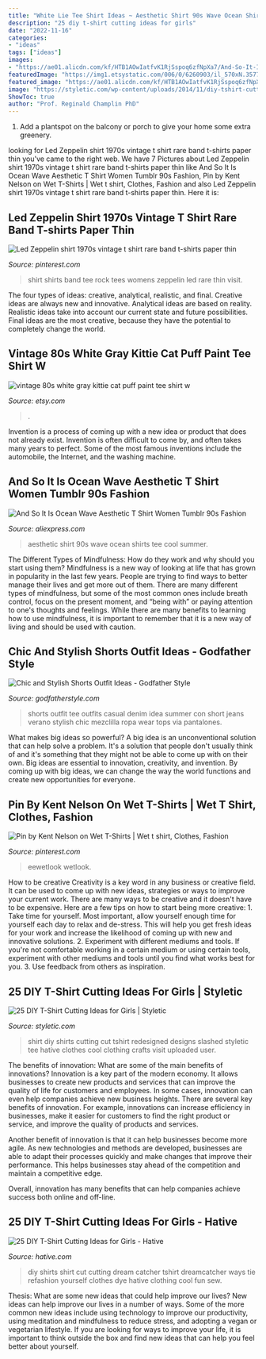 ```yaml
---
title: "White Lie Tee Shirt Ideas ~ Aesthetic Shirt 90s Wave Ocean Shirts Tee Cool Summer"
description: "25 diy t-shirt cutting ideas for girls"
date: "2022-11-16"
categories:
- "ideas"
tags: ["ideas"]
images:
- "https://ae01.alicdn.com/kf/HTB1AOwIatfvK1RjSspoq6zfNpXa7/And-So-It-Is-Ocean-Wave-Aesthetic-T-Shirt-Women-Tumblr-90s-Fashion-White-Tee-Cute.jpg"
featuredImage: "https://img1.etsystatic.com/006/0/6260903/il_570xN.357773689_g471.jpg"
featured_image: "https://ae01.alicdn.com/kf/HTB1AOwIatfvK1RjSspoq6zfNpXa7/And-So-It-Is-Ocean-Wave-Aesthetic-T-Shirt-Women-Tumblr-90s-Fashion-White-Tee-Cute.jpg"
image: "https://styletic.com/wp-content/uploads/2014/11/diy-tshirt-cutting-ideas/9-redesigned-cut-shirt.jpg"
ShowToc: true
author: "Prof. Reginald Champlin PhD"
---
```



1. Add a plantspot on the balcony or porch to give your home some extra greenery.

	

		
looking for Led Zeppelin shirt 1970s vintage t shirt rare band t-shirts paper thin you've came to the right web. We have 7 Pictures about Led Zeppelin shirt 1970s vintage t shirt rare band t-shirts paper thin like And So It Is Ocean Wave Aesthetic T Shirt Women Tumblr 90s Fashion, Pin by Kent Nelson on Wet T-Shirts | Wet t shirt, Clothes, Fashion and also Led Zeppelin shirt 1970s vintage t shirt rare band t-shirts paper thin. Here it is:
		
    
## Led Zeppelin Shirt 1970s Vintage T Shirt Rare Band T-shirts Paper Thin

<img loading=lazy src="https://i.pinimg.com/736x/a8/2c/3f/a82c3ffb8f42b2483a380082e8745806.jpg" onerror="this.onerror=null;this.src='https://tse1.mm.bing.net/th?id=OIP.VaX-LBiCA3DPFqS5sijoWAHaLH&amp;pid=15.1';" alt="Led Zeppelin shirt 1970s vintage t shirt rare band t-shirts paper thin">

_Source: pinterest.com_

>shirt shirts band tee rock tees womens zeppelin led rare thin visit. 

	

The four types of ideas: creative, analytical, realistic, and final.
Creative ideas are always new and innovative. Analytical ideas are based on reality. Realistic ideas take into account our current state and future possibilities. Final ideas are the most creative, because they have the potential to completely change the world.

    
## Vintage 80s White Gray Kittie Cat Puff Paint Tee Shirt W

<img loading=lazy src="https://img1.etsystatic.com/006/0/6260903/il_570xN.357773689_g471.jpg" onerror="this.onerror=null;this.src='https://tse1.mm.bing.net/th?id=OIP.g0HOf8rs5pKHFydggxuIhQHaJ4&amp;pid=15.1';" alt="vintage 80s white gray kittie cat puff paint tee shirt w">

_Source: etsy.com_

>. 

	

Invention is a process of coming up with a new idea or product that does not already exist. Invention is often difficult to come by, and often takes many years to perfect. Some of the most famous inventions include the automobile, the Internet, and the washing machine.

    
## And So It Is Ocean Wave Aesthetic T Shirt Women Tumblr 90s Fashion

<img loading=lazy src="https://ae01.alicdn.com/kf/HTB1AOwIatfvK1RjSspoq6zfNpXa7/And-So-It-Is-Ocean-Wave-Aesthetic-T-Shirt-Women-Tumblr-90s-Fashion-White-Tee-Cute.jpg" onerror="this.onerror=null;this.src='https://tse1.mm.bing.net/th?id=OIP.rHunYngZ_G0iKmkYls4HVAAAAA&amp;pid=15.1';" alt="And So It Is Ocean Wave Aesthetic T Shirt Women Tumblr 90s Fashion">

_Source: aliexpress.com_

>aesthetic shirt 90s wave ocean shirts tee cool summer. 

	

The Different Types of Mindfulness: How do they work and why should you start using them?
Mindfulness is a new way of looking at life that has grown in popularity in the last few years. People are trying to find ways to better manage their lives and get more out of them. There are many different types of mindfulness, but some of the most common ones include breath control, focus on the present moment, and “being with” or paying attention to one's thoughts and feelings. While there are many benefits to learning how to use mindfulness, it is important to remember that it is a new way of living and should be used with caution.

    
## Chic And Stylish Shorts Outfit Ideas - Godfather Style

<img loading=lazy src="http://godfatherstyle.com/wp-content/uploads/2015/09/Casual-White-Tee-Outfit-Idea-with-Denim-Shorts.jpg" onerror="this.onerror=null;this.src='https://tse4.mm.bing.net/th?id=OIP.EBbUEkzOvqN8Ibfs1wUR0wHaK3&amp;pid=15.1';" alt="Chic and Stylish Shorts Outfit Ideas - Godfather Style">

_Source: godfatherstyle.com_

>shorts outfit tee outfits casual denim idea summer con short jeans verano stylish chic mezclilla ropa wear tops via pantalones. 

	

What makes big ideas so powerful?
A big idea is an unconventional solution that can help solve a problem. It's a solution that people don't usually think of and it's something that they might not be able to come up with on their own. Big ideas are essential to innovation, creativity, and invention. By coming up with big ideas, we can change the way the world functions and create new opportunities for everyone.

    
## Pin By Kent Nelson On Wet T-Shirts | Wet T Shirt, Clothes, Fashion

<img loading=lazy src="https://i.pinimg.com/736x/4d/ec/a5/4deca5d7ad7ce521ba1364618f5469fc--colour-black-pixel.jpg" onerror="this.onerror=null;this.src='https://tse1.mm.bing.net/th?id=OIP.Fndh1e6T34ZU3ZWtF9A1fQHaLH&amp;pid=15.1';" alt="Pin by Kent Nelson on Wet T-Shirts | Wet t shirt, Clothes, Fashion">

_Source: pinterest.com_

>eewetlook wetlook. 

	

How to be creative
Creativity is a key word in any business or creative field. It can be used to come up with new ideas, strategies or ways to improve your current work. There are many ways to be creative and it doesn't have to be expensive. Here are a few tips on how to start being more creative: 1. Take time for yourself. Most important, allow yourself enough time for yourself each day to relax and de-stress. This will help you get fresh ideas for your work and increase the likelihood of coming up with new and innovative solutions. 2. Experiment with different mediums and tools. If you're not comfortable working in a certain medium or using certain tools, experiment with other mediums and tools until you find what works best for you. 3. Use feedback from others as inspiration.

    
## 25 DIY T-Shirt Cutting Ideas For Girls | Styletic

<img loading=lazy src="https://styletic.com/wp-content/uploads/2014/11/diy-tshirt-cutting-ideas/9-redesigned-cut-shirt.jpg" onerror="this.onerror=null;this.src='https://tse1.mm.bing.net/th?id=OIP.62eTBL1Waoq5sjF0bQjCogHaJ4&amp;pid=15.1';" alt="25 DIY T-Shirt Cutting Ideas for Girls | Styletic">

_Source: styletic.com_

>shirt diy shirts cutting cut tshirt redesigned designs slashed styletic tee hative clothes cool clothing crafts visit uploaded user. 

	

The benefits of innovation: What are some of the main benefits of innovations?
Innovation is a key part of the modern economy. It allows businesses to create new products and services that can improve the quality of life for customers and employees. In some cases, innovation can even help companies achieve new business heights.
There are several key benefits of innovation. For example, innovations can increase efficiency in businesses, make it easier for customers to find the right product or service, and improve the quality of products and services.

Another benefit of innovation is that it can help businesses become more agile. As new technologies and methods are developed, businesses are able to adapt their processes quickly and make changes that improve their performance. This helps businesses stay ahead of the competition and maintain a competitive edge.

Overall, innovation has many benefits that can help companies achieve success both online and off-line.

    
## 25 DIY T-Shirt Cutting Ideas For Girls - Hative

<img loading=lazy src="https://hative.com/wp-content/uploads/2014/11/diy-tshirt-cutting-ideas/5-dream-catcher-t-shirt-cutting.jpg" onerror="this.onerror=null;this.src='https://tse2.mm.bing.net/th?id=OIP.uLNYmssWiF6RjMp1GzodowHaPO&amp;pid=15.1';" alt="25 DIY T-Shirt Cutting Ideas for Girls - Hative">

_Source: hative.com_

>diy shirts shirt cut cutting dream catcher tshirt dreamcatcher ways tie refashion yourself clothes dye hative clothing cool fun sew. 

	

Thesis: What are some new ideas that could help improve our lives?
New ideas can help improve our lives in a number of ways. Some of the more common new ideas include using technology to improve our productivity, using meditation and mindfulness to reduce stress, and adopting a vegan or vegetarian lifestyle. If you are looking for ways to improve your life, it is important to think outside the box and find new ideas that can help you feel better about yourself.

